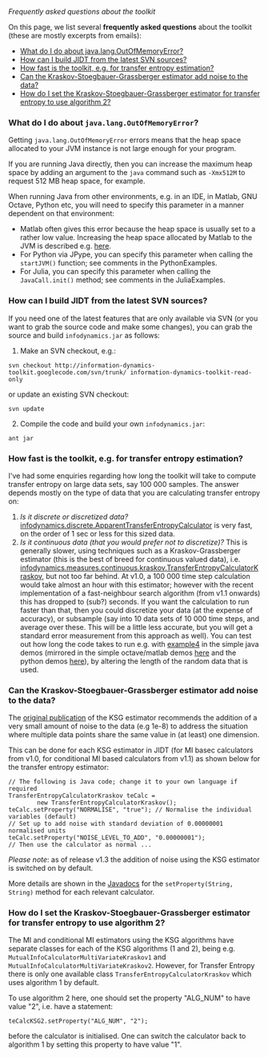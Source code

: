 _Frequently asked questions about the toolkit_

On this page, we list several **frequently asked questions** about the toolkit (these are mostly excerpts from emails):
 * [What do I do about java.lang.OutOfMemoryError?](#What_do_I_do_about_java.lang.OutOfMemoryError?)
 * [How can I build JIDT from the latest SVN sources?](#How_can_I_build_JIDT_from_the_latest_SVN_sources?)
 * [How fast is the toolkit, e.g. for transfer entropy estimation?](#How_fast_is_the_toolkit,_e.g._for_transfer_entropy_estimation?)
 * [Can the Kraskov-Stoegbauer-Grassberger estimator add noise to the data?](#Can_the_Kraskov-Stoegbauer-Grassberger_estimator_add_noise_to_the_data?)
 * [How do I set the Kraskov-Stoegbauer-Grassberger estimator for transfer entropy to use algorithm 2?](#How_do_I_set_the_Kraskov-Stoegbauer-Grassberger_estimator_for_tr)

### What do I do about `java.lang.OutOfMemoryError`?

Getting `java.lang.OutOfMemoryError` errors means that the heap space allocated to your JVM instance is not large enough for your program.

If you are running Java directly, then you can increase the maximum heap space by adding an argument to the `java` command such as `-Xmx512M` to request 512 MB heap space, for example.

When running Java from other environments, e.g. in an IDE, in Matlab, GNU Octave, Python etc, you will need to specify this parameter in a manner dependent on that environment:
 * Matlab often gives this error because the heap space is usually set to a rather low value. Increasing the heap space allocated by Matlab to the JVM is described e.g. [here](http://www.mathworks.com.au/help/matlab/matlab_env/preferences.html#bsemees-1).
 * For Python via JPype, you can specify this parameter when calling the `startJVM()` function; see comments in the PythonExamples.
 * For Julia, you can specify this parameter when calling the `JavaCall.init()` method; see comments in the JuliaExamples.

### How can I build JIDT from the latest SVN sources?

If you need one of the latest features that are only available via SVN (or you want to grab the source code and make some changes), you can grab the source and build `infodynamics.jar` as follows:

1. Make an SVN checkout, e.g.:

```
svn checkout http://information-dynamics-toolkit.googlecode.com/svn/trunk/ information-dynamics-toolkit-read-only
```

or update an existing SVN checkout:

```
svn update
```

2. Compile the code and build your own `infodynamics.jar`:

```
ant jar
```

### How fast is the toolkit, e.g. for transfer entropy estimation?

I've had some enquiries regarding how long the toolkit will take to compute transfer entropy on large data sets, say 100 000 samples.
The answer depends mostly on the type of data that you are calculating transfer entropy on:
 1. *Is it discrete or discretized data?* [infodynamics.discrete.ApparentTransferEntropyCalculator](http://code.google.com/p/information-dynamics-toolkit/source/browse/trunk/java/source/infodynamics/measures/discrete/ApparentTransferEntropyCalculator.java) is very fast, on the order of 1 sec or less for this sized data.
 1. *Is it continuous data (that you would prefer not to discretize)?* This is generally slower, using techniques such as a Kraskov-Grassberger estimator (this is the best of breed for continuous valued data), i.e. [infodynamics.measures.continuous.kraskov.TransferEntropyCalculatorKraskov](http://code.google.com/p/information-dynamics-toolkit/source/browse/trunk/java/source/infodynamics/measures/continuous/kraskov/TransferEntropyCalculatorKraskov.java), but not too far behind. At v1.0, a 100 000 time step calculation would take almost an hour with this estimator; however with the recent implementation of a fast-neighbour search algorithm (from v1.1 onwards) this has dropped to (sub?) seconds. If you want the calculation to run faster than that, then you could discretize your data (at the expense of accuracy), or subsample (say into 10 data sets of 10 000 time steps, and average over these. This will be a little less accurate, but you will get a standard error measurement from this approach as well). You can test out how long the code takes to run e.g. with [example4](SimpleJavaExamples#Example_4_-_Transfer_entropy_on_continuous_data_using_Kraskov_es) in the simple java demos (mirrored in the simple octave/matlab demos [here](OctaveMatlabExamples#Example_4_-_Transfer_entropy_on_continuous_data_using_Kraskov_es) and the python demos [here](PythonExamples#Example_4_-_Transfer_entropy_on_continuous_data_using_Kraskov_es)), by altering the length of the random data that is used.

### Can the Kraskov-Stoegbauer-Grassberger estimator add noise to the data?

The [original publication](http://dx.doi.org/10.1103/PhysRevE.69.066138) of the KSG estimator recommends the addition of a very small amount of noise to the data (e.g 1e-8) to address the situation where multiple data points share the same value in (at least) one dimension.

This can be done for each KSG estimator in JIDT (for MI basec calculators from v1.0, for conditional MI based calculators from v1.1) as shown below for the transfer entropy estimator:

```
// The following is Java code; change it to your own language if required
TransferEntropyCalculatorKraskov teCalc =
		new TransferEntropyCalculatorKraskov();
teCalc.setProperty("NORMALISE", "true"); // Normalise the individual variables (default)
// Set up to add noise with standard deviation of 0.00000001 normalised units
teCalc.setProperty("NOISE_LEVEL_TO_ADD", "0.00000001");
// Then use the calculator as normal ...
```

*Please note*: as of release v1.3 the addition of noise using the KSG estimator is switched on by default.

More details are shown in the [Javadocs](Documentation) for the `setProperty(String, String)` method for each relevant calculator.

### How do I set the Kraskov-Stoegbauer-Grassberger estimator for transfer entropy to use algorithm 2?

The MI and conditional MI estimators using the KSG algorithms have separate classes for each of the KSG algorithms (1 and 2), being e.g. `MutualInfoCalculatorMultiVariateKraskov1` and `MutualInfoCalculatorMultiVariateKraskov2`. However, for Transfer Entropy there is only one available class `TransferEntropyCalculatorKraskov` which uses algorithm 1 by default.

To use algorithm 2 here, one should set the property "ALG_NUM" to have value "2", i.e. have a statement:

```
teCalcKSG2.setProperty("ALG_NUM", "2");
```

before the calculator is initialised. One can switch the calculator back to algorithm 1 by setting this property to have value "1".